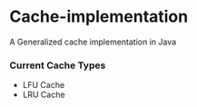 # Cache-implementation

A Generalized cache implementation in Java

### Current Cache Types

* LFU Cache 
* LRU Cache
